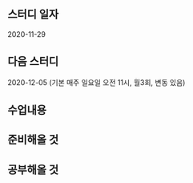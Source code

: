 스터디 일자
------------
2020-11-29

다음 스터디 
------------
2020-12-05 (기본 매주 일요일 오전 11시, 월3회, 변동 있음) 

수업내용
--------------

준비해올 것
--------------


공부해올 것
--------------


